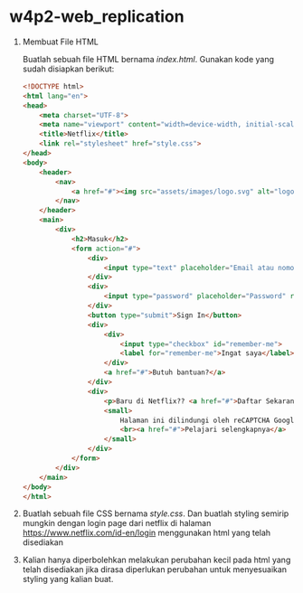 # w4p2-web_replication

1. Membuat File HTML

    Buatlah sebuah file HTML bernama _index.html_. Gunakan kode yang sudah disiapkan berikut:

    ``` HTML
    <!DOCTYPE html>
    <html lang="en">
    <head>
        <meta charset="UTF-8">
        <meta name="viewport" content="width=device-width, initial-scale=1.0">
        <title>Netflix</title>
        <link rel="stylesheet" href="style.css">
    </head>
    <body>
        <header>
            <nav>
                <a href="#"><img src="assets/images/logo.svg" alt="logo"></a>
            </nav>
        </header>
        <main>
            <div>
                <h2>Masuk</h2>
                <form action="#">
                    <div>
                        <input type="text" placeholder="Email atau nomor telepon" required>
                    </div>
                    <div>
                        <input type="password" placeholder="Password" required>
                    </div>
                    <button type="submit">Sign In</button>
                    <div> 
                        <div>
                            <input type="checkbox" id="remember-me">
                            <label for="remember-me">Ingat saya</label>
                        </div>
                        <a href="#">Butuh bantuan?</a>
                    </div>
                    <div>
                        <p>Baru di Netflix?? <a href="#">Daftar Sekarang</a></p>
                        <small>
                            Halaman ini dilindungi oleh reCAPTCHA Google untuk memastikan kamu bukan bot.
                            <br><a href="#">Pelajari selengkapnya</a>
                        </small>
                    </div>
                </form>
            </div>
        </main>
    </body>
    </html>
    ```
2. Buatlah sebuah file CSS bernama _style.css_. Dan buatlah styling semirip mungkin dengan login page dari netflix di halaman https://www.netflix.com/id-en/login menggunakan html yang telah disediakan
3. Kalian hanya diperbolehkan melakukan perubahan kecil pada html yang telah disediakan jika dirasa diperlukan perubahan untuk menyesuaikan styling yang kalian buat.
